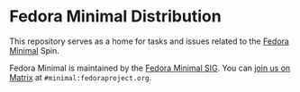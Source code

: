 # Fedora Minimal Distribution

This repository serves as a home for tasks and issues related to the [Fedora Minimal](https://fedoraproject.org/spins/minimal/download) Spin.

Fedora Minimal is maintained by the [Fedora Minimal SIG](https://fedoraproject.org/wiki/SIGs/Minimal). You can [join us on Matrix](https://matrix.to/#/#minimal:fedoraproject.org) at `#minimal:fedoraproject.org`.
